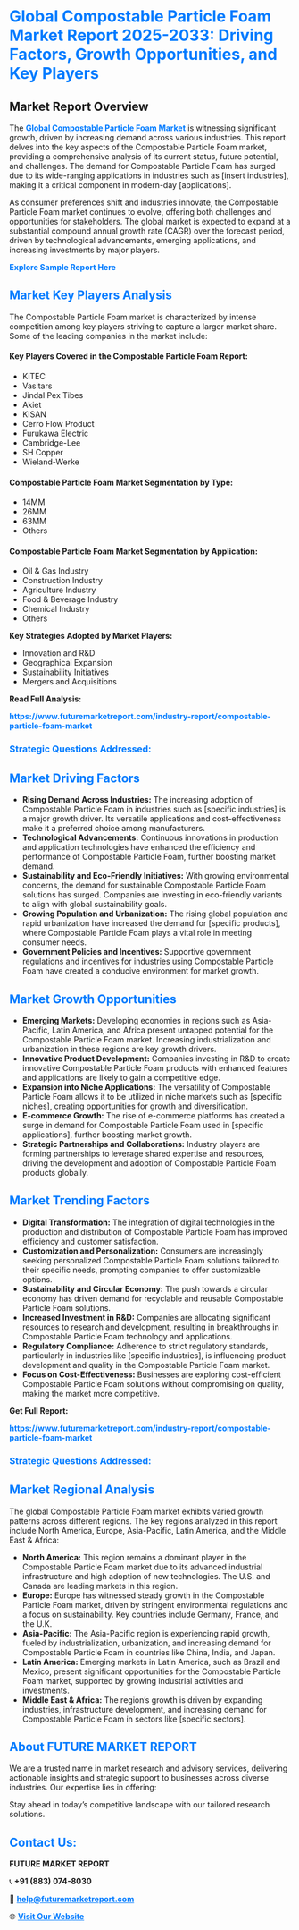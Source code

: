 <h1 style="color: #007BFF;">Global Compostable Particle Foam Market Report 2025-2033: Driving Factors, Growth Opportunities, and Key Players</h1>

<section id="overview">
<h2>Market Report Overview</h2>
<p>The <a href="https://www.futuremarketreport.com/industry-report/compostable-particle-foam-market" style="color: #007BFF; text-decoration: none;"><strong>Global Compostable Particle Foam Market</strong></a> is witnessing significant growth, driven by increasing demand across various industries. This report delves into the key aspects of the Compostable Particle Foam market, providing a comprehensive analysis of its current status, future potential, and challenges. The demand for Compostable Particle Foam has surged due to its wide-ranging applications in industries such as [insert industries], making it a critical component in modern-day [applications].</p>
<p>As consumer preferences shift and industries innovate, the Compostable Particle Foam market continues to evolve, offering both challenges and opportunities for stakeholders. The global market is expected to expand at a substantial compound annual growth rate (CAGR) over the forecast period, driven by technological advancements, emerging applications, and increasing investments by major players.</p>
</section>

<section id="overview">
<p><a href="https://www.futuremarketreport.com/request-sample/reportId=34257" style="color: #007BFF; text-decoration: none;"><strong>Explore Sample Report Here</strong></a></p>
</section>

<section id="key-players">
<h2 style="color: #007BFF;">Market Key Players Analysis</h2>
<p>The Compostable Particle Foam market is characterized by intense competition among key players striving to capture a larger market share. Some of the leading companies in the market include:</p>
<h4>Key Players Covered in the Compostable Particle Foam Report:</h4>
<ul><li>KiTEC</li><li>Vasitars</li><li>Jindal Pex Tibes</li><li>Akiet</li><li>KISAN</li><li>Cerro Flow Product</li><li>Furukawa Electric</li><li>Cambridge-Lee</li><li>SH Copper</li><li>Wieland-Werke</li></ul>
<h4>Compostable Particle Foam Market Segmentation by Type:</h4>
<ul><li>14MM</li><li>26MM</li><li>63MM</li><li>Others</li></ul>

<h4>Compostable Particle Foam Market Segmentation by Application:</h4>
<ul><li>Oil &amp; Gas Industry</li><li>Construction Industry</li><li>Agriculture Industry</li><li>Food &amp; Beverage Industry</li><li>Chemical Industry</li><li>Others</li></ul>
<p><strong>Key Strategies Adopted by Market Players:</strong></p>
<ul>
<li>Innovation and R&D</li>
<li>Geographical Expansion</li>
<li>Sustainability Initiatives</li>
<li>Mergers and Acquisitions</li>
</ul>
</section>

<section>
<p><strong>Read Full Analysis: </strong></p><a href="https://www.futuremarketreport.com/industry-report/compostable-particle-foam-market" style="color: #007BFF; text-decoration: none;"><strong>https://www.futuremarketreport.com/industry-report/compostable-particle-foam-market</strong></a>
<h3 style="color: #007BFF;">Strategic Questions Addressed:</h3>
</section>

<section id="driving-factors">
<h2 style="color: #007BFF;">Market Driving Factors</h2>
<ul>
<li><strong>Rising Demand Across Industries:</strong> The increasing adoption of Compostable Particle Foam in industries such as [specific industries] is a major growth driver. Its versatile applications and cost-effectiveness make it a preferred choice among manufacturers.</li>
<li><strong>Technological Advancements:</strong> Continuous innovations in production and application technologies have enhanced the efficiency and performance of Compostable Particle Foam, further boosting market demand.</li>
<li><strong>Sustainability and Eco-Friendly Initiatives:</strong> With growing environmental concerns, the demand for sustainable Compostable Particle Foam solutions has surged. Companies are investing in eco-friendly variants to align with global sustainability goals.</li>
<li><strong>Growing Population and Urbanization:</strong> The rising global population and rapid urbanization have increased the demand for [specific products], where Compostable Particle Foam plays a vital role in meeting consumer needs.</li>
<li><strong>Government Policies and Incentives:</strong> Supportive government regulations and incentives for industries using Compostable Particle Foam have created a conducive environment for market growth.</li>
</ul>
</section>

<section id="growth-opportunities">
<h2 style="color: #007BFF;">Market Growth Opportunities</h2>
<ul>
<li><strong>Emerging Markets:</strong> Developing economies in regions such as Asia-Pacific, Latin America, and Africa present untapped potential for the Compostable Particle Foam market. Increasing industrialization and urbanization in these regions are key growth drivers.</li>
<li><strong>Innovative Product Development:</strong> Companies investing in R&D to create innovative Compostable Particle Foam products with enhanced features and applications are likely to gain a competitive edge.</li>
<li><strong>Expansion into Niche Applications:</strong> The versatility of Compostable Particle Foam allows it to be utilized in niche markets such as [specific niches], creating opportunities for growth and diversification.</li>
<li><strong>E-commerce Growth:</strong> The rise of e-commerce platforms has created a surge in demand for Compostable Particle Foam used in [specific applications], further boosting market growth.</li>
<li><strong>Strategic Partnerships and Collaborations:</strong> Industry players are forming partnerships to leverage shared expertise and resources, driving the development and adoption of Compostable Particle Foam products globally.</li>
</ul>
</section>

<section id="trending-factors">
<h2 style="color: #007BFF;">Market Trending Factors</h2>
<ul>
<li><strong>Digital Transformation:</strong> The integration of digital technologies in the production and distribution of Compostable Particle Foam has improved efficiency and customer satisfaction.</li>
<li><strong>Customization and Personalization:</strong> Consumers are increasingly seeking personalized Compostable Particle Foam solutions tailored to their specific needs, prompting companies to offer customizable options.</li>
<li><strong>Sustainability and Circular Economy:</strong> The push towards a circular economy has driven demand for recyclable and reusable Compostable Particle Foam solutions.</li>
<li><strong>Increased Investment in R&D:</strong> Companies are allocating significant resources to research and development, resulting in breakthroughs in Compostable Particle Foam technology and applications.</li>
<li><strong>Regulatory Compliance:</strong> Adherence to strict regulatory standards, particularly in industries like [specific industries], is influencing product development and quality in the Compostable Particle Foam market.</li>
<li><strong>Focus on Cost-Effectiveness:</strong> Businesses are exploring cost-efficient Compostable Particle Foam solutions without compromising on quality, making the market more competitive.</li>
</ul>
</section>

<section>
<p><strong>Get Full Report: </strong></p><a href="https://www.futuremarketreport.com/industry-report/compostable-particle-foam-market" style="color: #007BFF; text-decoration: none;"><strong>https://www.futuremarketreport.com/industry-report/compostable-particle-foam-market</strong></a>
<h3 style="color: #007BFF;">Strategic Questions Addressed:</h3>
</section>


<section id="regional-analysis">
<h2 style="color: #007BFF;">Market Regional Analysis</h2>
<p>The global Compostable Particle Foam market exhibits varied growth patterns across different regions. The key regions analyzed in this report include North America, Europe, Asia-Pacific, Latin America, and the Middle East & Africa:</p>
<ul>
<li><strong>North America:</strong> This region remains a dominant player in the Compostable Particle Foam market due to its advanced industrial infrastructure and high adoption of new technologies. The U.S. and Canada are leading markets in this region.</li>
<li><strong>Europe:</strong> Europe has witnessed steady growth in the Compostable Particle Foam market, driven by stringent environmental regulations and a focus on sustainability. Key countries include Germany, France, and the U.K.</li>
<li><strong>Asia-Pacific:</strong> The Asia-Pacific region is experiencing rapid growth, fueled by industrialization, urbanization, and increasing demand for Compostable Particle Foam in countries like China, India, and Japan.</li>
<li><strong>Latin America:</strong> Emerging markets in Latin America, such as Brazil and Mexico, present significant opportunities for the Compostable Particle Foam market, supported by growing industrial activities and investments.</li>
<li><strong>Middle East & Africa:</strong> The region’s growth is driven by expanding industries, infrastructure development, and increasing demand for Compostable Particle Foam in sectors like [specific sectors].</li>
</ul>
</section>

<footer>
<h2 style="color: #007BFF;">About FUTURE MARKET REPORT</h2>
<p>We are a trusted name in market research and advisory services, delivering actionable insights and strategic support to businesses across diverse industries. Our expertise lies in offering:</p>

<p>Stay ahead in today’s competitive landscape with our tailored research solutions.</p>

<h2 style="color: #007BFF;">Contact Us:</h2>
<p><strong>FUTURE MARKET REPORT</strong></p>
<p>📞 <strong>+91 (883) 074-8030</strong></p>
<p>📧 <strong><a href="mailto:help@futuremarketreport.com" style="color: #007BFF;">help@futuremarketreport.com</a></strong></p>
<p>🌐 <strong><a href="https://www.futuremarketreport.com/" style="color: #007BFF;">Visit Our Website</a></strong></p>
</footer>